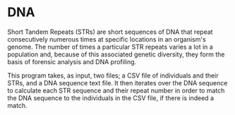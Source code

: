 # DNA
Short Tandem Repeats (STRs) are short sequences of DNA that repeat consecutively numerous times at specific locations in an organism's genome. The number of times a particular STR repeats varies a lot in a population and, because of this associated genetic diversity, they form the basis of forensic analysis and DNA profiling.

This program takes, as input, two files; a CSV file of individuals and their STRs, and a DNA sequence text file. It then iterates over the DNA sequence to calculate each STR sequence and their repeat number in order to match the DNA sequence to the individuals in the CSV file, if there is indeed a match.
